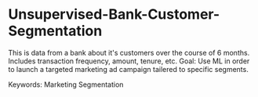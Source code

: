 # Unsupervised-Bank-Customer-Segmentation

This is data from a bank about it's customers over the course of 6 months.
Includes transaction frequency, amount, tenure, etc.
Goal: Use ML in order to launch a targeted marketing ad campaign tailered to specific segments.


Keywords: Marketing Segmentation
